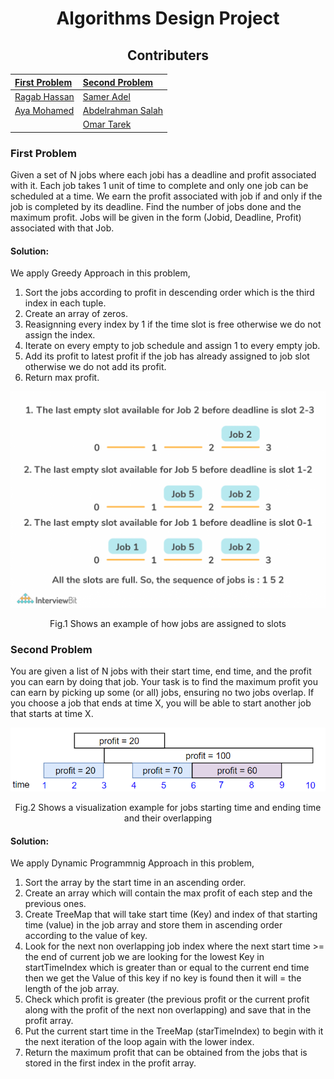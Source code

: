 <div align="center">
  
  # Algorithms Design Project
  
  ## Contributers
  
  |[First Problem](#first-problem)                |[Second Problem](#second-problem)                          |
  |:----------------------------------------------|:----------------------------------------------------------|
  |[Ragab Hassan](https://github.com/RagabHassan1)|[Samer Adel](https://github.com/Sameradel11)               |
  |[Aya Mohamed](https://github.com/Ayuelasqulany)|[Abdelrahman Salah](https://github.com/AbdelrahmanSalah211)|
  |                                               |[Omar Tarek](https://github.com/omarharidy10434)           |
</div>


### First Problem
Given a set of N jobs where each jobi has a deadline and profit associated with it. Each job takes 1 unit of time to complete and only one job can be scheduled at
a time. We earn the profit associated with job if and only if the job is completed by its deadline. Find the number of jobs done and the maximum profit. Jobs will
be given in the form (Jobid, Deadline, Profit) associated with that Job.

#### Solution:

We apply Greedy Approach in this problem,

1. Sort the jobs according to profit in descending order which is the third index in each tuple.
2. Create an array of zeros.
3. Reasignning every index by 1 if the time slot is free otherwise we do not assign the index.
4. Iterate on every empty to job schedule and assign 1 to every empty job.
5. Add its profit to latest profit if the job has already assigned to job slot otherwise we do not add its profit.
6. Return max profit.



<div align="center">
  <img src="illustrative%20photos/illustrative1.png" width="700">
  
  Fig.1 Shows an example of how jobs are assigned to slots
 </div>

### Second Problem
You are given a list of N jobs with their start time, end time, and the profit you can earn by doing that job. Your task is to find the maximum profit you can earn
by picking up some (or all) jobs, ensuring no two jobs overlap. If you choose a job that ends at time X, you will be able to start another job that starts at time X.

<div align="center">
  <img src="illustrative%20photos/illustrative2.png">
  
  Fig.2 Shows a visualization example for jobs starting time and ending time and their overlapping
</div>

#### Solution:

We apply Dynamic Programmnig Approach in this problem,

1. Sort the array by the start time in an ascending order.
2. Create an array which will contain the max profit of each step and the previous ones.
3. Create TreeMap that will take start time (Key) and index of that starting time (value) in the job array and store them in ascending order according to the value of key.
4. Look for the next non overlapping job index where the next start time >= the end of current job we are looking for the lowest Key in startTimeIndex which is greater than or equal to the current end time then we get the Value of this key if no key is found then it will = the length of the job array.
5. Check which profit is greater (the previous profit or the current profit along with the profit of the next non overlapping) and save that in the profit array.
6. Put the current start time in the TreeMap (starTimeIndex) to begin with it the next iteration of the loop again with the lower index.
7. Return the maximum profit that can be obtained from the jobs that is stored in the first index in the profit array.


